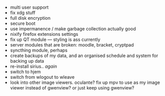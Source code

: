 - multi user support
- fix xdg stuff
- full disk encryption
- secure boot
- use impermanence / make garbage collection actually good
- nixify firefox extensions settings
- fix up QT module — styling is ass currently
- server modules that are broken: moodle, bracket, cryptpad
- syncthing module, perhaps
- create backups of my data, and an organised schedule and system for backing up data
- re-install sirius.. *again*
- switch to hjem
- switch from wlogout to wleave
- look into other image viewers. oculante? fix up mpv to use as my image viewer instead of gwenview? or just keep using gwenview?